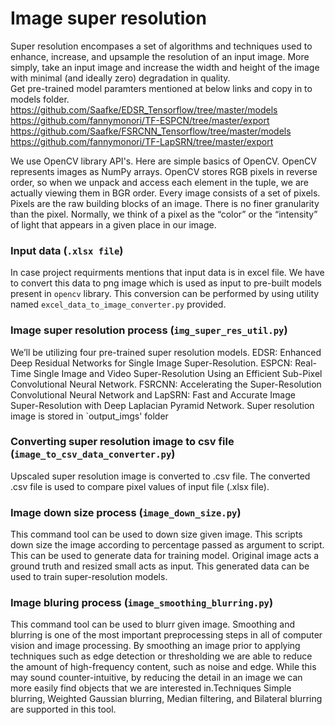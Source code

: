 # Image super resolution
Super resolution encompases a set of algorithms and techniques used to enhance, increase, and upsample the resolution of an input image. More simply, take an input image and increase the width and height of the image with minimal (and ideally zero) degradation in quality. <br>
Get pre-trained model paramters mentioned at below links and copy in to models folder.<br>
https://github.com/Saafke/EDSR_Tensorflow/tree/master/models <br>
https://github.com/fannymonori/TF-ESPCN/tree/master/export <br>
https://github.com/Saafke/FSRCNN_Tensorflow/tree/master/models <br>
https://github.com/fannymonori/TF-LapSRN/tree/master/export <br>

We use OpenCV library API's. Here are simple basics of OpenCV. OpenCV represents images as NumPy arrays. OpenCV stores RGB pixels in reverse order, so when we unpack and access each element in the tuple, we are actually viewing them in BGR order. Every image consists of a set of pixels. Pixels are the raw building blocks of an image. There is no finer granularity than the pixel. Normally, we think of a pixel as the “color” or the “intensity” of light that appears in a given place in our image.

### Input data (`.xlsx file`)

In case project requirments mentions that input data is in excel file. We have to convert this data to png image which is used as input to pre-built models present in `opencv` library. This conversion can be performed by using utility named `excel_data_to_image_converter.py` provided.

### Image super resolution process (`img_super_res_util.py`)

We’ll be utilizing four pre-trained super resolution models. EDSR: Enhanced Deep Residual Networks for Single Image Super-Resolution. ESPCN: Real-Time Single Image and Video Super-Resolution Using an Efficient Sub-Pixel Convolutional Neural Network. FSRCNN: Accelerating the Super-Resolution Convolutional Neural Network and LapSRN: Fast and Accurate Image Super-Resolution with Deep Laplacian Pyramid Network. Super resolution image is stored in `output_imgs' folder 

### Converting super resolution image to csv file (`image_to_csv_data_converter.py`)
Upscaled super resolution image is converted to .csv file. The converted .csv file is used to compare pixel values of input file (.xlsx file). 

### Image down size process (`image_down_size.py`)
This command tool can be used to down size given image. This scripts down size the image according to percentage passed as argument to script. This can be used to generate data for training model. Original image acts a ground truth and resized small acts as input. This generated data can be used to train super-resolution models.

### Image bluring process (`image_smoothing_blurring.py`)
This command tool can be used to blurr given image. Smoothing and blurring is one of the most important preprocessing steps in all of computer vision and image processing. By smoothing an image prior to applying techniques such as edge detection or thresholding  we are able to reduce the amount of high-frequency content, such as noise and edge. While this may sound counter-intuitive, by reducing the detail in an image we can more easily find objects that we are interested in.Techniques Simple blurring, Weighted Gaussian blurring, Median filtering, and Bilateral blurring are supported in this tool.
